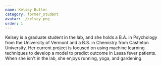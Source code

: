 ```yaml
---
name: Kelsey Butler
category: former_student
avatar: ./kelsey.png
order: 1
---
```


Kelsey is a graduate student in the lab, and she holds a B.A. in Psychology from the University of Vermont and a B.S. in Chemistry from Castleton University. Her current project is focused on using machine learning techniques to develop a model to predict outcome in Lassa fever patients. When she isn't in the lab, she enjoys running, yoga, and gardening.